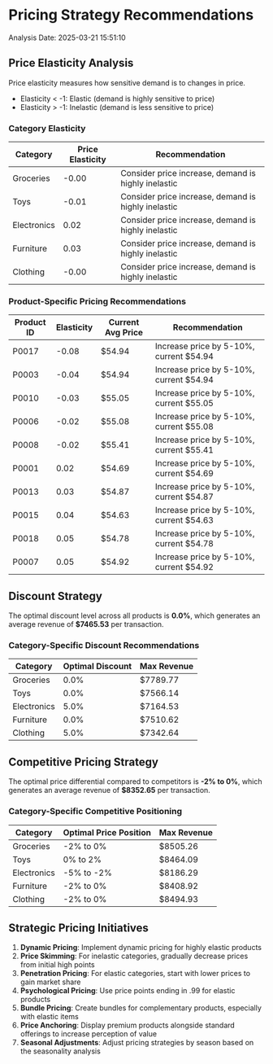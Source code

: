 # Pricing Strategy Recommendations

Analysis Date: 2025-03-21 15:51:10

## Price Elasticity Analysis

Price elasticity measures how sensitive demand is to changes in price.
- Elasticity < -1: Elastic (demand is highly sensitive to price)
- Elasticity > -1: Inelastic (demand is less sensitive to price)

### Category Elasticity

| Category | Price Elasticity | Recommendation |
|----------|------------------|----------------|
| Groceries | -0.00 | Consider price increase, demand is highly inelastic |
| Toys | -0.01 | Consider price increase, demand is highly inelastic |
| Electronics | 0.02 | Consider price increase, demand is highly inelastic |
| Furniture | 0.03 | Consider price increase, demand is highly inelastic |
| Clothing | -0.00 | Consider price increase, demand is highly inelastic |

### Product-Specific Pricing Recommendations

| Product ID | Elasticity | Current Avg Price | Recommendation |
|------------|------------|-------------------|----------------|
| P0017 | -0.08 | $54.94 | Increase price by 5-10%, current $54.94 |
| P0003 | -0.04 | $54.94 | Increase price by 5-10%, current $54.94 |
| P0010 | -0.03 | $55.05 | Increase price by 5-10%, current $55.05 |
| P0006 | -0.02 | $55.08 | Increase price by 5-10%, current $55.08 |
| P0008 | -0.02 | $55.41 | Increase price by 5-10%, current $55.41 |
| P0001 | 0.02 | $54.69 | Increase price by 5-10%, current $54.69 |
| P0013 | 0.03 | $54.87 | Increase price by 5-10%, current $54.87 |
| P0015 | 0.04 | $54.63 | Increase price by 5-10%, current $54.63 |
| P0018 | 0.05 | $54.78 | Increase price by 5-10%, current $54.78 |
| P0007 | 0.05 | $54.92 | Increase price by 5-10%, current $54.92 |

## Discount Strategy

The optimal discount level across all products is **0.0%**, which generates an average revenue of **$7465.53** per transaction.

### Category-Specific Discount Recommendations

| Category | Optimal Discount | Max Revenue |
|----------|------------------|-------------|
| Groceries | 0.0% | $7789.77 |
| Toys | 0.0% | $7566.14 |
| Electronics | 5.0% | $7164.53 |
| Furniture | 0.0% | $7510.62 |
| Clothing | 5.0% | $7342.64 |

## Competitive Pricing Strategy

The optimal price differential compared to competitors is **-2% to 0%**, which generates an average revenue of **$8352.65** per transaction.

### Category-Specific Competitive Positioning

| Category | Optimal Price Position | Max Revenue |
|----------|------------------------|-------------|
| Groceries | -2% to 0% | $8505.26 |
| Toys | 0% to 2% | $8464.09 |
| Electronics | -5% to -2% | $8186.29 |
| Furniture | -2% to 0% | $8408.92 |
| Clothing | -2% to 0% | $8494.93 |

## Strategic Pricing Initiatives

1. **Dynamic Pricing**: Implement dynamic pricing for highly elastic products
2. **Price Skimming**: For inelastic categories, gradually decrease prices from initial high points
3. **Penetration Pricing**: For elastic categories, start with lower prices to gain market share
4. **Psychological Pricing**: Use price points ending in .99 for elastic products
5. **Bundle Pricing**: Create bundles for complementary products, especially with elastic items
6. **Price Anchoring**: Display premium products alongside standard offerings to increase perception of value
7. **Seasonal Adjustments**: Adjust pricing strategies by season based on the seasonality analysis
